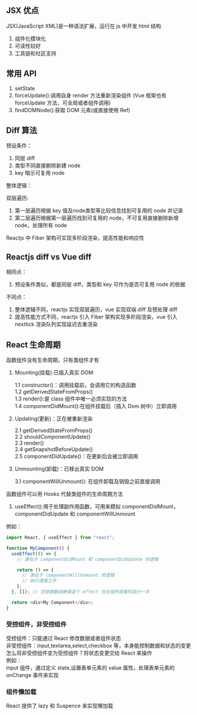 ## JSX 优点

JSX(JavaScript XML)是一种语法扩展，运行在 js 中开发 html 结构

1. 组件化模块化
2. 可读性较好
3. 工具链和社区支持

## 常用 API

1. setState
2. forceUpdate():调用自身 render 方法重新渲染组件 (Vue 框架也有 forceUpdate 方法，可全局或者组件调用)      
3. findDOMNode():获取 DOM 元素(或直接使用 Ref)

## Diff 算法

预设条件：

1. 同层 diff
2. 类型不同直接删除新建 node
3. key 暗示可复用 node

整体逻辑：

双层遍历:    
1. 第一层遍历根据 key 值及node类型等比较信息找到可复用的 node 并记录
2. 第二层遍历根据第一层遍历找到可复用的 node，不可复用直接删除新增 node，处理所有 node

Reactjs 中 Fiber 架构可实现多阶段渲染，提高性能和响应性

## Reactjs diff vs Vue diff

相同点：

1. 预设条件类似，都是同层 diff，类型和 key 可作为是否可复用 node 的依据

不同点：

1. 整体逻辑不同，reactjs 实现双层遍历，vue 实现双端 diff 及预处理 diff
2. 提高性能方式不同，reactjs 引入 Fiber 架构实现多阶段渲染，vue 引入 nexttick 渲染队列实现延迟去重渲染

## React 生命周期

函数组件没有生命周期，只有类组件才有

1. Mounting(挂载):已插入真实 DOM

   1.1 constructor()：调用挂载前，会调用它的构造函数  
   1.2 getDerivedStateFromProps()  
   1.3 render():是 class 组件中唯一必须实现的方法  
   1.4 componentDidMount():在组件挂载后（插入 Dom 树中）立即调用

2. Updating(更新)：正在被重新渲染

   2.1 getDerivedStateFromProps()  
   2.2 shouldComponentUpdate()  
   2.3 render()  
   2.4 getSnapshotBeforeUpdate()  
   2.5 componentDidUpdate()：在更新后会被立即调用

3. Unmounting(卸载)：已移出真实 DOM

   3.1 componentWillUnmount(): 在组件卸载及销毁之前直接调用

函数组件可以用 Hooks 代替类组件的生命周期方法

1. useEffect():用于处理副作用函数，可用来模拟 componentDidMount，componentDidUpdate 和 componentWillUnmount

例如：

```js
import React, { useEffect } from "react";

function MyComponent() {
  useEffect(() => {
    // 类似于 componentDidMount 和 componentDidUpdate 的逻辑

    return () => {
      // 类似于 componentWillUnmount 的逻辑
      // 执行清理工作
    };
  }, []); // 空依赖数组确保这个 effect 仅在组件挂载时运行一次

  return <div>My Component</div>;
}
```

### 受控组件，非受控组件

受控组件：只能通过 React 修改数据或者组件状态  
非受控组件：input,textarea,select,checkbox 等，本身能控制数据和状态的变更  
怎么将非受控组件变为受控组件？将状态变更交给 React 来操作  
例如：  
input 组件，通过定义 state,设置表单元素的 value 属性，处理表单元素的 onChange 事件来实现

### 组件懒加载

React 提供了 lazy 和 Suspence 来实现懒加载
